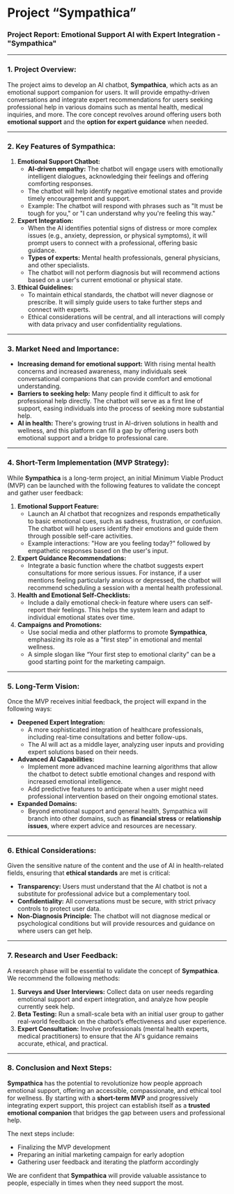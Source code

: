 # **Project “Sympathica”**

### **Project Report: Emotional Support AI with Expert Integration - "Sympathica"**

---

### **1. Project Overview:**

The project aims to develop an AI chatbot, **Sympathica**, which acts as an emotional support companion for users. It will provide empathy-driven conversations and integrate expert recommendations for users seeking professional help in various domains such as mental health, medical inquiries, and more. The core concept revolves around offering users both **emotional support** and the **option for expert guidance** when needed.

---

### **2. Key Features of Sympathica:**

1. **Emotional Support Chatbot:**
    - **AI-driven empathy:** The chatbot will engage users with emotionally intelligent dialogues, acknowledging their feelings and offering comforting responses.
    - The chatbot will help identify negative emotional states and provide timely encouragement and support.
    - Example: The chatbot will respond with phrases such as "It must be tough for you," or "I can understand why you're feeling this way."
2. **Expert Integration:**
    - When the AI identifies potential signs of distress or more complex issues (e.g., anxiety, depression, or physical symptoms), it will prompt users to connect with a professional, offering basic guidance.
    - **Types of experts:** Mental health professionals, general physicians, and other specialists.
    - The chatbot will not perform diagnosis but will recommend actions based on a user's current emotional or physical state.
3. **Ethical Guidelines:**
    - To maintain ethical standards, the chatbot will never diagnose or prescribe. It will simply guide users to take further steps and connect with experts.
    - Ethical considerations will be central, and all interactions will comply with data privacy and user confidentiality regulations.

---

### **3. Market Need and Importance:**

- **Increasing demand for emotional support:** With rising mental health concerns and increased awareness, many individuals seek conversational companions that can provide comfort and emotional understanding.
- **Barriers to seeking help:** Many people find it difficult to ask for professional help directly. The chatbot will serve as a first line of support, easing individuals into the process of seeking more substantial help.
- **AI in health:** There's growing trust in AI-driven solutions in health and wellness, and this platform can fill a gap by offering users both emotional support and a bridge to professional care.

---

### **4. Short-Term Implementation (MVP Strategy):**

While **Sympathica** is a long-term project, an initial Minimum Viable Product (MVP) can be launched with the following features to validate the concept and gather user feedback:

1. **Emotional Support Feature:**
    - Launch an AI chatbot that recognizes and responds empathetically to basic emotional cues, such as sadness, frustration, or confusion. The chatbot will help users identify their emotions and guide them through possible self-care activities.
    - Example interactions: "How are you feeling today?" followed by empathetic responses based on the user's input.
2. **Expert Guidance Recommendations:**
    - Integrate a basic function where the chatbot suggests expert consultations for more serious issues. For instance, if a user mentions feeling particularly anxious or depressed, the chatbot will recommend scheduling a session with a mental health professional.
3. **Health and Emotional Self-Checklists:**
    - Include a daily emotional check-in feature where users can self-report their feelings. This helps the system learn and adapt to individual emotional states over time.
4. **Campaigns and Promotions:**
    - Use social media and other platforms to promote **Sympathica**, emphasizing its role as a "first step" in emotional and mental wellness.
    - A simple slogan like “Your first step to emotional clarity” can be a good starting point for the marketing campaign.

---

### **5. Long-Term Vision:**

Once the MVP receives initial feedback, the project will expand in the following ways:

- **Deepened Expert Integration:**
    - A more sophisticated integration of healthcare professionals, including real-time consultations and better follow-ups.
    - The AI will act as a middle layer, analyzing user inputs and providing expert solutions based on their needs.
- **Advanced AI Capabilities:**
    - Implement more advanced machine learning algorithms that allow the chatbot to detect subtle emotional changes and respond with increased emotional intelligence.
    - Add predictive features to anticipate when a user might need professional intervention based on their ongoing emotional states.
- **Expanded Domains:**
    - Beyond emotional support and general health, Sympathica will branch into other domains, such as **financial stress** or **relationship issues**, where expert advice and resources are necessary.

---

### **6. Ethical Considerations:**

Given the sensitive nature of the content and the use of AI in health-related fields, ensuring that **ethical standards** are met is critical:

- **Transparency:** Users must understand that the AI chatbot is not a substitute for professional advice but a complementary tool.
- **Confidentiality:** All conversations must be secure, with strict privacy controls to protect user data.
- **Non-Diagnosis Principle:** The chatbot will not diagnose medical or psychological conditions but will provide resources and guidance on where users can get help.

---

### **7. Research and User Feedback:**

A research phase will be essential to validate the concept of **Sympathica**. We recommend the following methods:

1. **Surveys and User Interviews:** Collect data on user needs regarding emotional support and expert integration, and analyze how people currently seek help.
2. **Beta Testing:** Run a small-scale beta with an initial user group to gather real-world feedback on the chatbot’s effectiveness and user experience.
3. **Expert Consultation:** Involve professionals (mental health experts, medical practitioners) to ensure that the AI's guidance remains accurate, ethical, and practical.

---

### **8. Conclusion and Next Steps:**

**Sympathica** has the potential to revolutionize how people approach emotional support, offering an accessible, compassionate, and ethical tool for wellness. By starting with a **short-term MVP** and progressively integrating expert support, this project can establish itself as a **trusted emotional companion** that bridges the gap between users and professional help.

The next steps include:

- Finalizing the MVP development
- Preparing an initial marketing campaign for early adoption
- Gathering user feedback and iterating the platform accordingly

We are confident that **Sympathica** will provide valuable assistance to people, especially in times when they need support the most.
